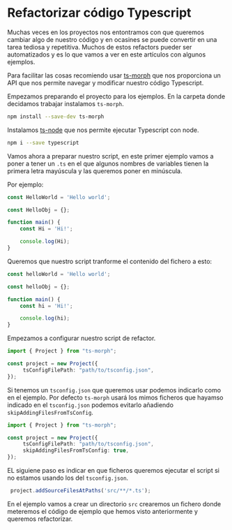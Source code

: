 # Refactorizar código Typescript

Muchas veces en los proyectos nos entontramos con que queremos cambiar algo de nuestro código y en ocasines se puede convertir en una tarea tediosa y repetitiva. Muchos de estos refactors pueder ser automatizados y es lo que vamos a ver en este artículos con algunos ejemplos.

Para facilitar las cosas recomiendo usar [ts-morph](https://github.com/dsherret/ts-morph/) que nos proporciona un API que nos permite navegar y modificar nuestro código Typescript.

Empezamos preparando el proyecto para los ejemplos. En la carpeta donde decidamos trabajar instalamos `ts-morph`.

```bash
npm install --save-dev ts-morph
```

Instalamos [ts-node](https://www.npmjs.com/package/ts-node) que nos permite ejecutar Typescript con node.

```bash
npm i --save typescript
```

Vamos ahora a preparar nuestro script, en este primer ejemplo vamos a poner a tener un `.ts` en el que algunos nombres de variables tienen la primera letra mayúscula y las queremos poner en minúscula.

Por ejemplo:

```ts
const HelloWorld = 'Hello world';

const HelloObj = {};

function main() {
    const Hi = 'Hi!';

    console.log(Hi);
}
```

Queremos que nuestro script tranforme el contenido del fichero a esto:

```ts
const helloWorld = 'Hello world';

const helloObj = {};

function main() {
    const hi = 'Hi!';

    console.log(hi);
}
```

Empezamos a configurar nuestro script de refactor.

```ts
import { Project } from "ts-morph";

const project = new Project({
     tsConfigFilePath: "path/to/tsconfig.json",
});
```

Si tenemos un `tsconfig.json` que queremos usar podemos indicarlo como en el ejemplo. Por defecto `ts-morph` usará los mimos ficheros que hayamso indicado en el `tsconfig.json` podemos evitarlo añadiendo `skipAddingFilesFromTsConfig`.

```ts
import { Project } from "ts-morph";

const project = new Project({
     tsConfigFilePath: "path/to/tsconfig.json",
     skipAddingFilesFromTsConfig: true,
});
```

EL siguiene paso es indicar en que ficheros queremos ejecutar el script si no estamos usando los del `tsconfig.json`.

```ts
 project.addSourceFilesAtPaths('src/**/*.ts');
 ```

 En el ejemplo vamos a crear un directorio `src` crearemos un fichero donde meteremos el código de ejemplo que hemos visto anteriormente y queremos refactorizar.